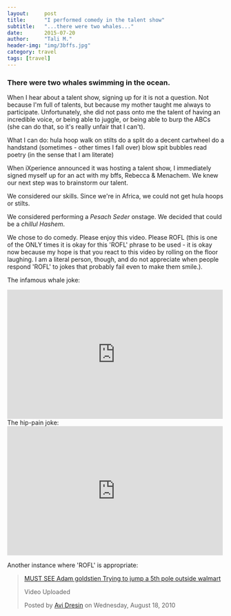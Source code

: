 ```yaml
---
layout:     post
title:      "I performed comedy in the talent show"
subtitle:   "...there were two whales..."
date:       2015-07-20
author:     "Tali M."
header-img: "img/3bffs.jpg"
category: travel
tags: [travel]
---
```


<h3 class="section-heading">There were two whales swimming in the ocean.</h3>

When I hear about a talent show, signing up for it is not a question. Not because I'm full of talents, but because my mother taught me always to participate. Unfortunately, she did not pass onto me the talent of having an incredible voice, or being able to juggle, or being able to burp the ABCs (she can do that, so it's really unfair that I can't).

What I can do:
hula hoop
walk on stilts
do a split
do a decent cartwheel
do a handstand (sometimes - other times I fall over)
blow spit bubbles
read poetry (in the sense that I am literate)

When iXperience announced it was hosting a talent show, I immediately signed myself up for an act with my bffs, Rebecca & Menachem. We knew our next step was to brainstorm our talent.

We considered our skills.
Since we're in Africa, we could not get hula hoops or stilts.

We considered performing a <i>Pesach Seder</i> onstage. We decided that could be a <i>chillul Hashem</i>.

We chose to do comedy. Please enjoy this video. Please ROFL (this is one of the ONLY times it is okay for this 'ROFL' phrase to be used - it is okay now because my hope is that you react to this video by rolling on the floor laughing. I am a literal person, though, and do not appreciate when people respond 'ROFL' to jokes that probably fail even to make them smile.).

The infamous whale joke:
<iframe width="500" height="300" src="https://www.youtube.com/embed/KWbvE6u0gss" frameborder="0" allowfullscreen></iframe>
The hip-pain joke:
<iframe width="500" height="300" src="https://www.youtube.com/embed/0KK6CrPw9vE" frameborder="0" allowfullscreen></iframe>


Another instance where 'ROFL' is appropriate:
<div id="fb-root"></div><script>(function(d, s, id) {  var js, fjs = d.getElementsByTagName(s)[0];  if (d.getElementById(id)) return;  js = d.createElement(s); js.id = id;  js.src = "//connect.facebook.net/en_US/sdk.js#xfbml=1&version=v2.3";  fjs.parentNode.insertBefore(js, fjs);}(document, 'script', 'facebook-jssdk'));</script><div class="fb-video" data-allowfullscreen="1" data-href="/avi.dresin/videos/vb.1173237451/1566479879924/?type=1"><div class="fb-xfbml-parse-ignore"><blockquote cite="https://www.facebook.com/avi.dresin/videos/1566479879924/"><a href="https://www.facebook.com/avi.dresin/videos/1566479879924/">MUST SEE Adam goldstien Trying to jump a 5th pole outside walmart</a><p>Video Uploaded</p>Posted by <a href="https://www.facebook.com/avi.dresin">Avi Dresin</a> on Wednesday, August 18, 2010</blockquote></div></div>